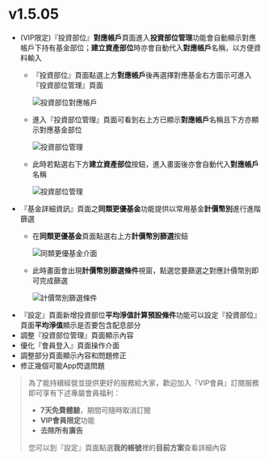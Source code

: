 # v1.5.05
- (VIP限定)『投資部位』**對應帳戶**頁面進入**投資部位管理**功能會自動顯示對應帳戶下持有基金部位；**建立資產部位**時亦會自動代入**對應帳戶**名稱，以方便資料輸入 
  - 『投資部位』頁面點選上方**對應帳戶**後再選擇對應基金右方圖示可進入『投資部位管理』頁面
  
    ![投資部位對應帳戶](https://ik.imagekit.io/dmgomznao1/fundtracker/tr:w-600/multiaccountfilter1_ydjQ2hAaP.png)
  - 進入『投資部位管理』頁面可看到右上方已顯示**對應帳戶**名稱且下方亦顯示對應基金部位
  
    ![投資部位管理](https://ik.imagekit.io/dmgomznao1/fundtracker/tr:w-600/multiaccountfilter2_xquW9MNRcrD.png)
  - 此時若點選右下方**建立資產部位**按鈕，進入畫面後亦會自動代入**對應帳戶**名稱    
  
    ![投資部位管理](https://ik.imagekit.io/dmgomznao1/fundtracker/tr:w-600/multiaccountfilter3_BOsa4EyDt.png)
- 『基金詳細資訊』頁面之**同類更優基金**功能提供以常用基金**計價幣別**進行進階篩選
  - 在**同類更優基金**頁面點選右上方**計價幣別篩選**按鈕 
  
    ![同類更優基金介面](https://ik.imagekit.io/dmgomznao1/fundtracker/tr:w-600/findbettercurrencyfilter1_0AbykrjiAfn.png)
  - 此時畫面會出現**計價幣別篩選條件**視窗，點選您要篩選之對應計價幣別即可完成篩選
  
    ![計價幣別篩選條件](https://ik.imagekit.io/dmgomznao1/fundtracker/tr:w-600/findbettercurrencyfilter2_BeSAFSalK.png)
- 『設定』頁面新增投資部位**平均淨值計算預設條件**功能可以設定『投資部位』頁面**平均淨值**顯示是否要包含配息部分
- 調整『投資部位管理』頁面顯示內容
- 優化『會員登入』頁面操作介面
- 調整部分頁面顯示內容和問題修正
- 修正幾個可能App閃退問題

> 為了能持續經營並提供更好的服務給大家，歡迎加入『VIP會員』訂閱服務即可享有下述專屬會員福利：
> * **7天免費體驗**，期間可隨時取消訂閱
> * **VIP會員限定**功能
> * **去除所有廣告**
>
> 您可以到『設定』頁面點選**我的帳號**裡的**目前方案**查看詳細內容

 